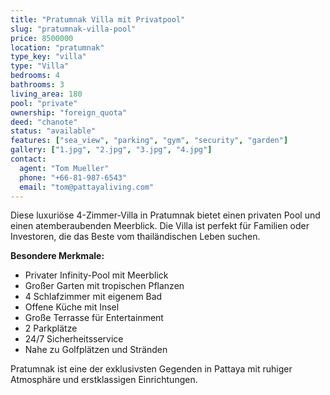 ```yaml
---
title: "Pratumnak Villa mit Privatpool"
slug: "pratumnak-villa-pool"
price: 8500000
location: "pratumnak"
type_key: "villa"
type: "Villa"
bedrooms: 4
bathrooms: 3
living_area: 180
pool: "private"
ownership: "foreign_quota"
deed: "chanote"
status: "available"
features: ["sea_view", "parking", "gym", "security", "garden"]
gallery: ["1.jpg", "2.jpg", "3.jpg", "4.jpg"]
contact:
  agent: "Tom Mueller"
  phone: "+66-81-987-6543"
  email: "tom@pattayaliving.com"
---
```


Diese luxuriöse 4-Zimmer-Villa in Pratumnak bietet einen privaten Pool und einen atemberaubenden Meerblick. Die Villa ist perfekt für Familien oder Investoren, die das Beste vom thailändischen Leben suchen.

**Besondere Merkmale:**
- Privater Infinity-Pool mit Meerblick
- Großer Garten mit tropischen Pflanzen
- 4 Schlafzimmer mit eigenem Bad
- Offene Küche mit Insel
- Große Terrasse für Entertainment
- 2 Parkplätze
- 24/7 Sicherheitsservice
- Nahe zu Golfplätzen und Stränden

Pratumnak ist eine der exklusivsten Gegenden in Pattaya mit ruhiger Atmosphäre und erstklassigen Einrichtungen.
